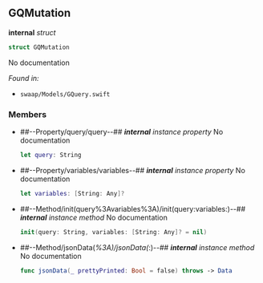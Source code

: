 ## GQMutation

**internal** *struct*

```swift
struct GQMutation
```

No documentation



*Found in:*

* `swaap/Models/GQuery.swift`


### Members



* ##--Property/query/query--##
	***internal*** *instance property*
	No documentation
	```swift
	let query: String
	```

* ##--Property/variables/variables--##
	***internal*** *instance property*
	No documentation
	```swift
	let variables: [String: Any]?
	```

* ##--Method/init(query%3Avariables%3A)/init(query:variables:)--##
	***internal*** *instance method*
	No documentation
	```swift
	init(query: String, variables: [String: Any]? = nil)
	```

* ##--Method/jsonData(_%3A)/jsonData(_:)--##
	***internal*** *instance method*
	No documentation
	```swift
	func jsonData(_ prettyPrinted: Bool = false) throws -> Data
	```


